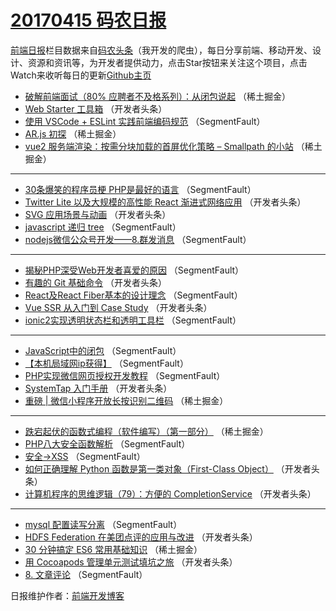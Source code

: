# [20170415 码农日报](15.md)

[前端日报](http://caibaojian.com/c/news)栏目数据来自[码农头条](http://hao.caibaojian.com/)（我开发的爬虫），每日分享前端、移动开发、设计、资源和资讯等，为开发者提供动力，点击Star按钮来关注这个项目，点击Watch来收听每日的更新[Github主页](https://github.com/kujian/frontendDaily)
* [破解前端面试（80% 应聘者不及格系列）：从闭包说起](http://hao.caibaojian.com/34715.html) （稀土掘金）
* [Web Starter 工具箱](http://hao.caibaojian.com/34758.html) （开发者头条）
* [使用 VSCode + ESLint 实践前端编码规范](http://hao.caibaojian.com/34739.html) （SegmentFault）
* [AR.js 初探](http://hao.caibaojian.com/34716.html) （稀土掘金）
* [vue2 服务端渲染：按需分块加载的首屏优化策略 &#8211; Smallpath 的小站](http://hao.caibaojian.com/34717.html) （稀土掘金）

***
* [30条爆笑的程序员梗 PHP是最好的语言](http://hao.caibaojian.com/34734.html) （SegmentFault）
* [Twitter Lite 以及大规模的高性能 React 渐进式网络应用](http://hao.caibaojian.com/34757.html) （开发者头条）
* [SVG 应用场景与动画](http://hao.caibaojian.com/34759.html) （开发者头条）
* [javascript 递归 tree](http://hao.caibaojian.com/34730.html) （SegmentFault）
* [nodejs微信公众号开发——8.群发消息](http://hao.caibaojian.com/34731.html) （SegmentFault）

***
* [揭秘PHP深受Web开发者喜爱的原因](http://hao.caibaojian.com/34733.html) （SegmentFault）
* [有趣的 Git 基础命令](http://hao.caibaojian.com/34745.html) （开发者头条）
* [React及React Fiber基本的设计理念](http://hao.caibaojian.com/34726.html) （SegmentFault）
* [Vue SSR 从入门到 Case Study](http://hao.caibaojian.com/34748.html) （开发者头条）
* [ionic2实现透明状态栏和透明工具栏](http://hao.caibaojian.com/34728.html) （SegmentFault）

***
* [JavaScript中的闭包](http://hao.caibaojian.com/34729.html) （SegmentFault）
* [【本机局域网ip获得】](http://hao.caibaojian.com/34741.html) （SegmentFault）
* [PHP实现微信网页授权开发教程](http://hao.caibaojian.com/34742.html) （SegmentFault）
* [SystemTap 入门手册](http://hao.caibaojian.com/34755.html) （开发者头条）
* [重磅 | 微信小程序开放长按识别二维码](http://hao.caibaojian.com/34718.html) （稀土掘金）

***
* [跌宕起伏的函数式编程（软件编写）（第一部分）](http://hao.caibaojian.com/34719.html) （稀土掘金）
* [PHP八大安全函数解析](http://hao.caibaojian.com/34737.html) （SegmentFault）
* [安全-&gt;XSS](http://hao.caibaojian.com/34738.html) （SegmentFault）
* [如何正确理解 Python 函数是第一类对象（First-Class Object）](http://hao.caibaojian.com/34760.html) （开发者头条）
* [计算机程序的思维逻辑（79）：方便的 CompletionService](http://hao.caibaojian.com/34761.html) （开发者头条）

***
* [mysql  配置读写分离](http://hao.caibaojian.com/34740.html) （SegmentFault）
* [HDFS Federation 在美团点评的应用与改进](http://hao.caibaojian.com/34762.html) （开发者头条）
* [30 分钟搞定 ES6 常用基础知识](http://hao.caibaojian.com/34714.html) （稀土掘金）
* [用 Cocoapods 管理单元测试填坑之旅](http://hao.caibaojian.com/34763.html) （开发者头条）
* [8. 文章评论](http://hao.caibaojian.com/34743.html) （SegmentFault）

日报维护作者：[前端开发博客](http://caibaojian.com/) 